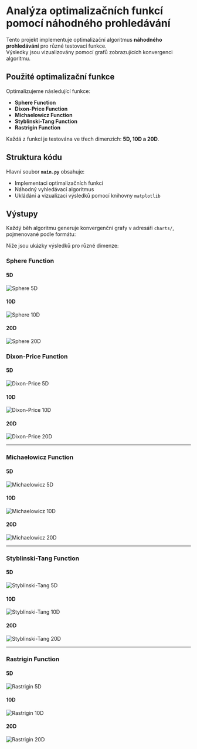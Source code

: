 # Analýza optimalizačních funkcí pomocí náhodného prohledávání

Tento projekt implementuje optimalizační algoritmus **náhodného prohledávání** pro různé testovací funkce.  
Výsledky jsou vizualizovány pomocí grafů zobrazujících konvergenci algoritmu.

## **Použité optimalizační funkce**

Optimalizujeme následující funkce:

- **Sphere Function**
- **Dixon-Price Function**
- **Michaelowicz Function**
- **Styblinski-Tang Function**
- **Rastrigin Function**

Každá z funkcí je testována ve třech dimenzích: **5D, 10D a 20D**.

## **Struktura kódu**

Hlavní soubor **`main.py`** obsahuje:

- Implementaci optimalizačních funkcí
- Náhodný vyhledávací algoritmus
- Ukládání a vizualizaci výsledků pomocí knihovny `matplotlib`

## **Výstupy**

Každý běh algoritmu generuje konvergenční grafy v adresáři `charts/`, pojmenované podle formátu:

Níže jsou ukázky výsledků pro různé dimenze:

### **Sphere Function**

#### **5D**

![Sphere 5D](charts/convergence_Sphere_5D.png)

#### **10D**

![Sphere 10D](charts/convergence_Sphere_10D.png)

#### **20D**

![Sphere 20D](charts/convergence_Sphere_20D.png)

### **Dixon-Price Function**

#### **5D**

![Dixon-Price 5D](charts/convergence_Dixon-Price_5D.png)

#### **10D**

![Dixon-Price 10D](charts/convergence_Dixon-Price_10D.png)

#### **20D**

![Dixon-Price 20D](charts/convergence_Dixon-Price_20D.png)

---

### **Michaelowicz Function**

#### **5D**

![Michaelowicz 5D](charts/convergence_Michaelowicz_5D.png)

#### **10D**

![Michaelowicz 10D](charts/convergence_Michaelowicz_10D.png)

#### **20D**

![Michaelowicz 20D](charts/convergence_Michaelowicz_20D.png)

---

### **Styblinski-Tang Function**

#### **5D**

![Styblinski-Tang 5D](charts/convergence_Styblinski-Tang_5D.png)

#### **10D**

![Styblinski-Tang 10D](charts/convergence_Styblinski-Tang_10D.png)

#### **20D**

![Styblinski-Tang 20D](charts/convergence_Styblinski-Tang_20D.png)

---

### **Rastrigin Function**

#### **5D**

![Rastrigin 5D](charts/convergence_Rastrigin_5D.png)

#### **10D**

![Rastrigin 10D](charts/convergence_Rastrigin_10D.png)

#### **20D**

![Rastrigin 20D](charts/convergence_Rastrigin_20D.png)
